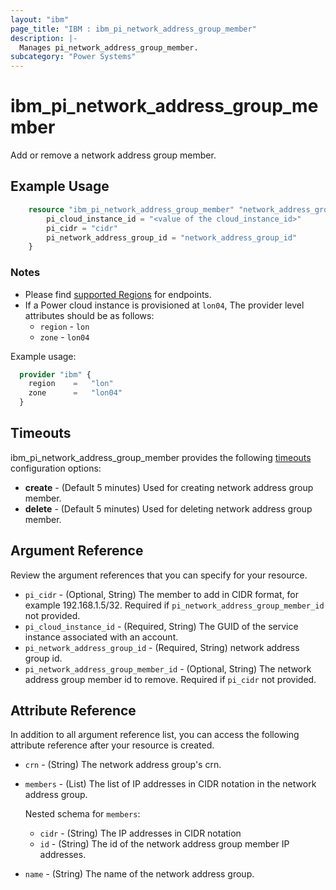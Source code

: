 ```yaml
---
layout: "ibm"
page_title: "IBM : ibm_pi_network_address_group_member"
description: |-
  Manages pi_network_address_group_member.
subcategory: "Power Systems"
---
```


# ibm_pi_network_address_group_member

Add or remove a network address group member.

## Example Usage

```terraform
    resource "ibm_pi_network_address_group_member" "network_address_group_member" {
        pi_cloud_instance_id = "<value of the cloud_instance_id>"
        pi_cidr = "cidr"
        pi_network_address_group_id = "network_address_group_id"
    }
```

### Notes

- Please find [supported Regions](https://cloud.ibm.com/apidocs/power-cloud#endpoint) for endpoints.
- If a Power cloud instance is provisioned at `lon04`, The provider level attributes should be as follows:
  - `region` - `lon`
  - `zone` - `lon04`
  
Example usage:

  ```terraform
    provider "ibm" {
      region    =   "lon"
      zone      =   "lon04"
    }
  ```

## Timeouts

ibm_pi_network_address_group_member provides the following [timeouts](https://www.terraform.io/docs/language/resources/syntax.html) configuration options:

- **create** - (Default 5 minutes) Used for creating network address group member.
- **delete** - (Default 5 minutes) Used for deleting network address group member.

## Argument Reference

Review the argument references that you can specify for your resource.

- `pi_cidr` - (Optional, String) The member to add in CIDR format, for example 192.168.1.5/32. Required if `pi_network_address_group_member_id` not provided.
- `pi_cloud_instance_id` - (Required, String) The GUID of the service instance associated with an account.  
- `pi_network_address_group_id` - (Required, String) network address group id.
- `pi_network_address_group_member_id` - (Optional, String) The network address group member id to remove. Required if `pi_cidr` not provided.

## Attribute Reference

In addition to all argument reference list, you can access the following attribute reference after your resource is created.

- `crn` - (String) The network address group's crn.
- `members` - (List) The list of IP addresses in CIDR notation in the network address group.

    Nested schema for `members`:
  - `cidr` - (String) The IP addresses in CIDR notation
  - `id` - (String) The id of the network address group member IP addresses.

- `name` - (String) The name of the network address group.

